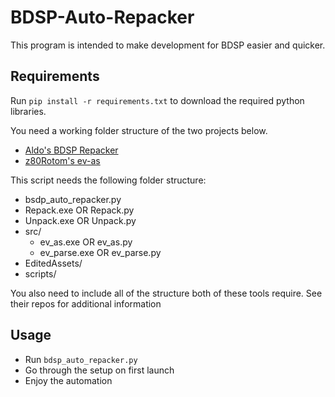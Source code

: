 # BDSP-Auto-Repacker

This program is intended to make development for BDSP easier and quicker.

## Requirements

Run `pip install -r requirements.txt` to download the required python libraries.

You need a working folder structure of the two projects below.

-   [Aldo's BDSP Repacker](https://github.com/Ai0796/BDSP-Repacker)
-   [z80Rotom's ev-as](https://github.com/z80rotom/ev-as)

This script needs the following folder structure:

-   bsdp_auto_repacker.py
-   Repack.exe OR Repack.py
-   Unpack.exe OR Unpack.py
-   src/
    -   ev_as.exe OR ev_as.py
    -   ev_parse.exe OR ev_parse.py
-   EditedAssets/
-   scripts/

You also need to include all of the structure both of these tools require. See their repos for additional information

## Usage

-   Run `bdsp_auto_repacker.py`
-   Go through the setup on first launch
-   Enjoy the automation
